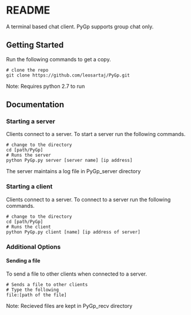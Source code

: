 # README

A terminal based chat client. PyGp supports group chat only.

## Getting Started

Run the following commands to get a copy. 

```
# clone the repo
git clone https://github.com/leosartaj/PyGp.git

```
Note: Requires python 2.7 to run

## Documentation

### Starting a server
Clients connect to a server. To start a server run the following commands.

```
# change to the directory
cd [path/PyGp]
# Runs the server
python PyGp.py server [server name] [ip address]

```

The server maintains a log file in PyGp\_server directory

### Starting a client
Clients connect to a server. To connect to a server run the following commands.

```
# change to the directory
cd [path/PyGp]
# Runs the client
python PyGp.py client [name] [ip address of server]

```

### Additional Options

#### Sending a file

To send a file to other clients when connected to a server.

```
# Sends a file to other clients
# Type the following
file:[path of the file]

```

Note: Recieved files are kept in PyGp\_recv directory
